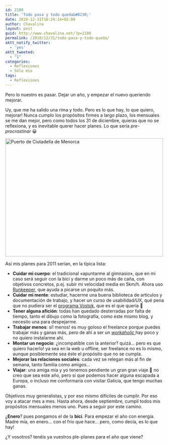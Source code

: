 ```yaml
---
id: 2180
title: 'Todo pasa y todo queda&#8230;'
date: 2010-12-31T16:24:14+02:00
author: Chavalina
layout: post
guid: http://www.chavalina.net/?p=2180
permalink: /2010/12/31/todo-pasa-y-todo-queda/
aktt_notify_twitter:
  - 'yes'
aktt_tweeted:
  - "1"
categories:
  - Reflexiones
  - Sólo mío
tags:
  - Reflexiones
---
```

Pero lo nuestro es pasar. Dejar un año, y empezar el nuevo queriendo mejorar.

Uy, que me ha salido una rima y todo. Pero es lo que hay, lo que quiero, mejorar! Nunca cumplo los propósitos firmes a largo plazo, los mensuales se me dan mejor, pero como todos los 31 de diciembre, quieras que no se reflexiona, y es inevitable querer hacer planes. Lo que sería _pre-procrastinar_ 😀

[<img src="http://farm5.static.flickr.com/4153/4980042282_af84124b63.jpg" alt="Puerto de Ciutadella de Menorca" width="500" height="375" />](http://www.flickr.com/photos/chavalina/4980042282/ "Puerto de Ciutadella de Menorca por inma bermejo, en Flickr")

Así mis planes para 2011 serían, en la típica lista:

  * **Cuidar mi cuerpo**: el tradicional «apuntarme al gimnasio», que en mi caso será seguir con la bici y darme un poco más de caña, con objetivos concretos, p.ej. subir mi velocidad media en 5km/h. Ahora uso <a href="http://runkeeper.com/user/chavalina/profile" target="_blank">Runkeeper</a>, que ayuda a picarse un poquito más.
  * **Cuidar mi mente**: estudiar, hacerme una buena biblioteca de artículos y documentación de trabajo, y hacer un curso de usabilidad/UX, qué pena que no pudiera ser el <a href="http://www.vostok.es/formacion/" target="_blank">programa Vostok</a>, que es el que quería 🙁
  * **Tener alguna afición**: todas han quedado desterradas por falta de tiempo, tanto el dibujo como la fotografía, como este mismo blog, y necesito una para despejarme.
  * **Trabajar menos**: sí! menos! es muy goloso el freelance porque puedes trabajar más y ganas más, pero de ahí a ser un <a href="http://es.wikipedia.org/wiki/Workah%C3%B3lico" target="_blank"><em>workaholic</em> </a>hay poco y no quiero instalarme ahí.
  * **Montar un negocio**: ¿incompatible con la anterior? quizá&#8230; pero es que quiero hacerlo! ya sea en la web u offline, ser freelance no es lo mismo, aunque posiblemente sea éste el propósito que no se cumpla.
  * **Mejorar las relaciones sociales**: cada vez se relegan más al fin de semana, tanto familia como amigos&#8230;
  * **Viajar**: una amiga mía y yo tenemos pendiente un gran gran viaje 🙂 no creo que sea este año, pero sí que podemos hacer alguna escapada a Europa, o incluso me conformaría con visitar Galicia, que tengo muchas ganas.

Objetivos muy generalistas, y por eso mismo difíciles de cumplir. Por eso voy a atacar mes a mes. Hasta ahora, desde septiembre, cumplí todos mis propósitos mensuales menos uno. Pues a seguir por este camino.

¿**Enero**? pues pongamos el de la **bici**. Para empezar el año con energía. Madre mía, en enero&#8230; con el frío que hace&#8230; pero, como decía, es lo que hay!

¿Y vosotros? tenéis ya vuestros ple-planes para el año que viene?